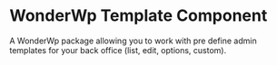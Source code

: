 # WonderWp Template Component

A WonderWp package allowing you to work with pre define admin templates for your back office (list, edit, options, custom).
